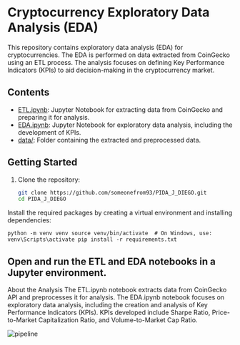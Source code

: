 # Cryptocurrency Exploratory Data Analysis (EDA)

This repository contains exploratory data analysis (EDA) for cryptocurrencies. The EDA is performed on data extracted from CoinGecko using an ETL process. The analysis focuses on defining Key Performance Indicators (KPIs) to aid decision-making in the cryptocurrency market.

## Contents

- [ETL.ipynb](ETL.ipynb): Jupyter Notebook for extracting data from CoinGecko and preparing it for analysis.
- [EDA.ipynb](EDA.ipynb): Jupyter Notebook for exploratory data analysis, including the development of KPIs.
- [data/](data/): Folder containing the extracted and preprocessed data.

## Getting Started

1. Clone the repository:

   ```bash
   git clone https://github.com/someonefrom93/PIDA_J_DIEGO.git
   cd PIDA_J_DIEGO

Install the required packages by creating a virtual environment and installing dependencies:

`python -m venv venv
source venv/bin/activate  # On Windows, use: venv\Scripts\activate
pip install -r requirements.txt`

## Open and run the ETL and EDA notebooks in a Jupyter environment.

About the Analysis
The ETL.ipynb notebook extracts data from CoinGecko API and preprocesses it for analysis.
The EDA.ipynb notebook focuses on exploratory data analysis, including the creation and analysis of Key Performance Indicators (KPIs).
KPIs developed include Sharpe Ratio, Price-to-Market Capitalization Ratio, and Volume-to-Market Cap Ratio.


![pipeline](images/readme_images/pipeline.JPG)